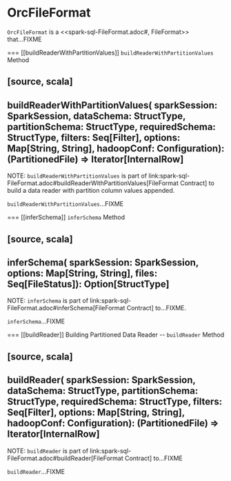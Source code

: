 # OrcFileFormat

`OrcFileFormat` is a <<spark-sql-FileFormat.adoc#, FileFormat>> that...FIXME

=== [[buildReaderWithPartitionValues]] `buildReaderWithPartitionValues` Method

[source, scala]
----
buildReaderWithPartitionValues(
  sparkSession: SparkSession,
  dataSchema: StructType,
  partitionSchema: StructType,
  requiredSchema: StructType,
  filters: Seq[Filter],
  options: Map[String, String],
  hadoopConf: Configuration): (PartitionedFile) => Iterator[InternalRow]
----

NOTE: `buildReaderWithPartitionValues` is part of link:spark-sql-FileFormat.adoc#buildReaderWithPartitionValues[FileFormat Contract] to build a data reader with partition column values appended.

`buildReaderWithPartitionValues`...FIXME

=== [[inferSchema]] `inferSchema` Method

[source, scala]
----
inferSchema(
  sparkSession: SparkSession,
  options: Map[String, String],
  files: Seq[FileStatus]): Option[StructType]
----

NOTE: `inferSchema` is part of link:spark-sql-FileFormat.adoc#inferSchema[FileFormat Contract] to...FIXME.

`inferSchema`...FIXME

=== [[buildReader]] Building Partitioned Data Reader -- `buildReader` Method

[source, scala]
----
buildReader(
  sparkSession: SparkSession,
  dataSchema: StructType,
  partitionSchema: StructType,
  requiredSchema: StructType,
  filters: Seq[Filter],
  options: Map[String, String],
  hadoopConf: Configuration): (PartitionedFile) => Iterator[InternalRow]
----

NOTE: `buildReader` is part of link:spark-sql-FileFormat.adoc#buildReader[FileFormat Contract] to...FIXME

`buildReader`...FIXME
